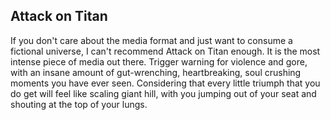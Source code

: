 ## Attack on Titan

If you don't care about the media format and just want to consume a fictional universe, I can't recommend Attack on Titan enough. It is the most intense piece of media out there. Trigger warning for violence and gore, with an insane amount of gut-wrenching, heartbreaking, soul crushing moments you have ever seen. Considering that every little triumph that you do get will feel like scaling giant hill, with you jumping out of your seat and shouting at the top of your lungs. 
